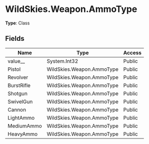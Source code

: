 ﻿# WildSkies.Weapon.AmmoType

**Type**: Class

## Fields

| Name | Type | Access |
|------|------|--------|
| value__ | System.Int32 | Public |
| Pistol | WildSkies.Weapon.AmmoType | Public |
| Revolver | WildSkies.Weapon.AmmoType | Public |
| BurstRifle | WildSkies.Weapon.AmmoType | Public |
| Shotgun | WildSkies.Weapon.AmmoType | Public |
| SwivelGun | WildSkies.Weapon.AmmoType | Public |
| Cannon | WildSkies.Weapon.AmmoType | Public |
| LightAmmo | WildSkies.Weapon.AmmoType | Public |
| MediumAmmo | WildSkies.Weapon.AmmoType | Public |
| HeavyAmmo | WildSkies.Weapon.AmmoType | Public |

